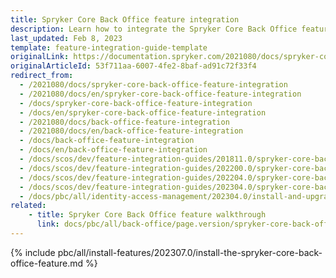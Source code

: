```yaml
---
title: Spryker Core Back Office feature integration
description: Learn how to integrate the Spryker Core Back Office feature into a Spryker project.
last_updated: Feb 8, 2023
template: feature-integration-guide-template
originalLink: https://documentation.spryker.com/2021080/docs/spryker-core-back-office-feature-integration
originalArticleId: 53f711aa-6007-4fe2-8baf-ad91c72f33f4
redirect_from:
  - /2021080/docs/spryker-core-back-office-feature-integration
  - /2021080/docs/en/spryker-core-back-office-feature-integration
  - /docs/spryker-core-back-office-feature-integration
  - /docs/en/spryker-core-back-office-feature-integration
  - /2021080/docs/back-office-feature-integration
  - /2021080/docs/en/back-office-feature-integration
  - /docs/back-office-feature-integration
  - /docs/en/back-office-feature-integration
  - /docs/scos/dev/feature-integration-guides/201811.0/spryker-core-back-office-feature-integration.html
  - /docs/scos/dev/feature-integration-guides/202200.0/spryker-core-back-office-feature-integration.html
  - /docs/scos/dev/feature-integration-guides/202204.0/spryker-core-back-office-feature-integration.html
  - /docs/scos/dev/feature-integration-guides/202304.0/spryker-core-back-office-feature-integration.html
  - /docs/pbc/all/identity-access-management/202304.0/install-and-upgrade/install-the-spryker-core-back-office-feature.html
related:
    - title: Spryker Core Back Office feature walkthrough
      link: docs/pbc/all/back-office/page.version/spryker-core-back-office-feature-overview.html
---
```


{% include pbc/all/install-features/202307.0/install-the-spryker-core-back-office-feature.md %} <!-- To edit, see /_includes/pbc/all/install-features/202307.0/install-the-spryker-core-back-office-feature.md -->
